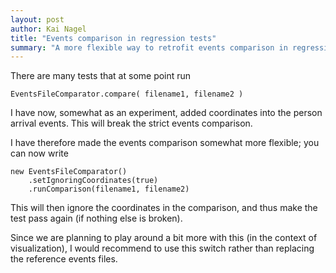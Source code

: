 ```yaml
---
layout: post
author: Kai Nagel
title: "Events comparison in regression tests"
summary: "A more flexible way to retrofit events comparison in regression tests."
---
```


There are many tests that at some point run
```
EventsFileComparator.compare( filename1, filename2 )
```
I have now, somewhat as an experiment, added coordinates into the person arrival events.  This will break the strict events comparison.

I have therefore made the events comparison somewhat more flexible; you can now write
```
new EventsFileComparator()
    .setIgnoringCoordinates(true)
    .runComparison(filename1, filename2)
```
This will then ignore the coordinates in the comparison, and thus make the test pass again (if nothing else is broken).  

Since we are planning to play around a bit more with this (in the context of visualization), I would recommend to use this switch rather than replacing the reference events files.
